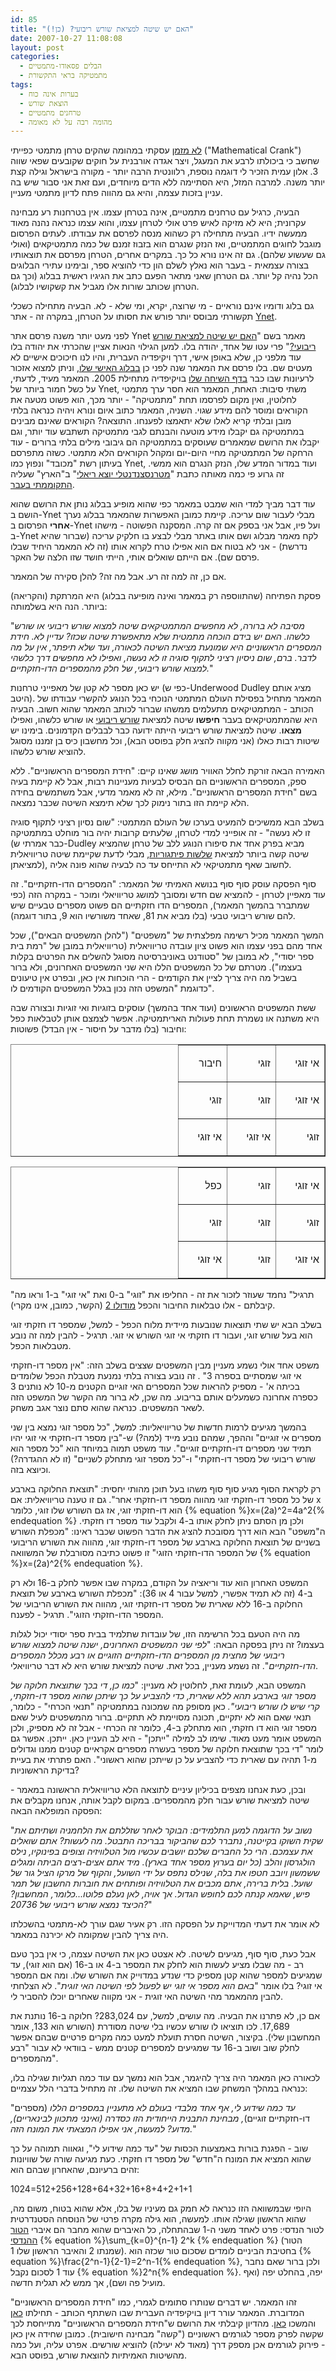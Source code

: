 ```yaml
---
id: 85
title: "האם יש שיטה למציאת שורש ריבועי? (כן!)"
date: 2007-10-27 11:08:08
layout: post
categories: 
  - הבלים פסאודו-מתמטיים
  - מתמטיקה בראי התקשורת
tags: 
  - בערות אינה כוח
  - הוצאת שורש
  - טרחנים מתמטיים
  - מהומה רבה על לא מאומה
---
```

<a href="http://www.gadial.net/?p=71">לא מזמן</a> עסקתי במהומה שהקים טרחן מתמטי כפייתי ("Mathematical Crank")  שחשב כי ביכולתו לרבע את המעגל, ויצר אגדה אורבנית על חוקים שקובעים שפאי שווה 3. אלון עמית הזכיר לי דוגמה נוספת, רלוונטית הרבה יותר - מקורה בישראל וגילה קצת יותר משנה. למרבה המזל, היא הסתיימה ללא הדים מיוחדים, ועם זאת אני סבור שיש בה עניין בזכות עצמה, והיא גם מהווה פתח לדיון מתמטי מעניין.

הבעיה, כרגיל עם טרחנים מתמטיים, אינה בטרחן עצמו. אין בטרחנות רע מבחינה עקרונית; היא לא מזיקה לאיש פרט אולי לטרחן עצמו, והוא עצמו כנראה נהנה מאוד ממעשה ידיו. הבעיה מתחילה רק כשהוא מנסה לפרסם את עבודתו. לעתים הפרסום מוגבל לחוגים המתמטיים, ואז הנזק שנגרם הוא בזבוז זמנם של כמה מתמטיקאים (ואולי גם שעשוע שלהם). גם זה אינו נורא כל כך. במקרים אחרים, הטרחן מפרסם את תוצאותיו בצורה עצמאית - בעבר הוא נאלץ לשלם הון כדי להוציא ספר, ובימינו עתירי הבלוגים הכל נהיה קל יותר. גם הטרחן שאני מתאר הפעם כתב את הגיגיו ראשית בבלוג (וכך גם הטרחן שכותב שורות אלו מגביל את קשקושיו לבלוג).

גם בלוג ודומיו אינם נוראיים - מי שרוצה, יקרא, ומי שלא - לא. הבעיה מתחילה כשכלי תקשורתי מבוסס יותר פורש את חסותו על הטרחן, במקרה זה - אתר <a href="http://he.wikipedia.org/wiki/Ynet">Ynet</a>.

לפני מעט יותר משנה פרסם אתר Ynet מאמר בשם "<a href="http://www.ynet.co.il/articles/0,7340,L-3284152,00.html">האם יש שיטה למציאת שורש ריבועי?</a>" פרי עטו של אחד, יהודה בלו. למען הגילוי הנאות אציין שהכרתי את יהודה בלו עוד מלפני כן, שלא באופן אישי, דרך ויקיפדיה העברית, והיו לנו חיכוכים אישיים לא מעטים שם. בלו פרסם את המאמר שנה לפני כן <a href="http://www.reshimot.co.il/ben-hateva/12449.asp">בבלוג האישי שלו</a>, וניתן למצוא אזכור לרעיונות שבו כבר <a href="http://he.wikipedia.org/wiki/%D7%A9%D7%99%D7%97%D7%AA_%D7%9E%D7%A9%D7%AA%D7%9E%D7%A9:%D7%91%D7%9F_%D7%94%D7%98%D7%91%D7%A2/14">בדף השיחה שלו</a> בויקיפדיה מתחילת 2005. המאמר מעיד, לדעתי, על כשל חמור ביותר של Ynet, משתי סיבות: האחת, המאמר הוא חסר ערך מתמטי לחלוטין, ואין מקום לפרסמו תחת "מתמטיקה" - יותר מכך, הוא פשוט מטעה את הקוראים ומוסר להם מידע שגוי. השניה, המאמר כתוב איום ונורא ויהיה כנראה בלתי מובן ובלתי קריא לאלו שלא יתאמצו לפענחו. התוצאה? הקוראים שאינם מבינים במתמטיקה גם יקבלו מידע מוטעה והבנתם לגבי מתמטיקה תשתבש עוד יותר, וגם יקבלו את הרושם שמאמרים שעוסקים במתמטיקה הם גיבובי מילים בלתי ברורים - עוד הרחקה של המתמטיקה מחיי היום-יום ומקהל הקוראים הלא מתמטי. כשזה מתפרסם בעיתון רשת "מכובד" ונפוץ כמו Ynet, ועוד במדור המדע שלו, הנזק הנגרם הוא ממשי. זה גרוע פי כמה מאותה כתבת "<a href="http://www.haaretz.co.il/hasite/pages/ShArtPE.jhtml?itemNo=490100&amp;contrassID=2&amp;subContrassID=2&amp;sbSubContrassID=0">מטרנסצנדנטלי יוצא ריאלי</a>" ב"הארץ" שעליה <a href="http://www.gadial.net/?p=22">התקוממתי  בעבר</a>.

עוד דבר מביך למדי הוא שמבט במאמר כפי שהוא מופיע בבלוג נותן את הרושם שהוא הושם ב-Ynet מבלי לעבור שום עריכה. קיימת כמובן האפשרות שהמאמר בבלוג נערך <strong>אחרי</strong> הפרסום ב-Ynet ועל פיו, אבל אני בספק אם זה קרה. המסקנה הפשוטה - מישהו ב-Ynet לקח מאמר מבלוג ושם אותו באתר מבלי לבצע בו חלקיק עריכה (שברור שהיא נדרשת) - אני לא בטוח אם הוא אפילו טרח לקרוא אותו (זה לא המאמר היחיד שבלו פרסם שם). אם הייתם שואלים אותי, הייתי חושד שזו הלצה של האקר.

אם כן, זה למה זה רע. אבל מה זה? להלן סקירה של המאמר.

פסקת הפתיחה (שהתווספה רק במאמר ואינה מופיעה בבלוג) היא המרתקת (והקריאה) ביותר. הנה היא בשלמותה:

"<em><span><span>מסיבה לא ברורה, לא מחפשים המתמטיקאים שיטה למצוא שורש ריבועי או שורש כלשהו. האם יש בידם הוכחה מתמטית שלא מתאפשרת שיטה שכזו? עדיין לא. חידת המספרים הראשוניים היא שמונעת מציאת השיטה לכאורה, ועד שלא תיפתר, אין על מה לדבר. ברם, שום ניסיון רציני לתקוף סוגיה זו לא נעשה, ואפילו לא מחפשים דרך כלשהי למצוא שורש ריבועי, של חלק מהמספרים הדו-חזקתיים.</span></span></em>"

יש כאן מספר לא קטן של מאפייני טרחנות (כפי ש-Underwood Dudley מציג אותם היטב). המאמר מתחיל בפסילת העולם המתמטי הנוכחי בכל הנוגע להקשרי עבודתו של הכותב - המתמטיקאים מתעלמים ממשהו שברור לכותב המאמר שהוא חשוב. הבעיה היא שהמתמטיקאים בעבר <strong>חיפשו</strong> שיטה למציאת <a href="http://he.wikipedia.org/wiki/%D7%A9%D7%95%D7%A8%D7%A9_%D7%A8%D7%99%D7%91%D7%95%D7%A2%D7%99">שורש ריבועי</a> או שורש כלשהו, ואפילו <strong>מצאו</strong>. שיטה למציאת שורש ריבועי הייתה ידועה כבר לבבלים הקדמונים. בימינו יש שיטות רבות כאלו (אני מקווה להציג חלק בפוסט הבא), וכל מחשבון כיס בן זמננו מסוגל להוציא שורש כלשהו.

האמירה הבאה זורקת לחלל האוויר מושג שאינו קיים: "חידת המספרים הראשוניים". ללא ספק, המספרים הראשוניים הם הבסיס לבעיות מעניינות רבות, אבל לא קיימת בעיה בשם "חידת המספרים הראשוניים". מילא, זה לא מאמר מדעי, אבל משתמשים בחידה הלא קיימת הזו בתור נימוק לכך שלא תימצא השיטה שכבר נמצאה.

בשלב הבא ממשיכים להמעיט בערכו של העולם המתמטי: "שום נסיון רציני לתקוף סוגיה זו לא נעשה" - זה אופייני למדי לטרחן, שלעתים קרובות יהיה בור מוחלט במתמטיקה (כבר אמרתי ש-Dudley מביא בפרק אחד את סיפורו הנוגע ללב של טרחן שהמציא שיטה קשה ביותר למציאת <a href="http://he.wikipedia.org/wiki/%D7%A9%D7%9C%D7%A9%D7%94_%D7%A4%D7%99%D7%AA%D7%92%D7%95%D7%A8%D7%99%D7%AA">שלשות פיתגוריות</a>, מבלי לדעת שקיימת שיטה טריוויאלית למציאתן), לחשוב שאף מתמטיקאי לא התייחס עד כה לבעיה שהוא פונה אליה.

סוף הפסקה עוסק סוף סוף בנושא האמיתי של המאמר: "המספרים הדו-חזקתיים". זה עוד מאפיין לטרחן - להמציא שם חדש ומסובך למושג טריוויאלי ומוכר - במקרה הזה (כפי שמתברר בהמשך המאמר), המספרים הדו חזקתיים הם פשוט מספרים טבעיים שיש להם שורש ריבועי טבעי (בלו מביא את 81, שאחד משורשיו הוא 9, בתור דוגמה).

המשך המאמר מכיל רשימה מפלצתית של "משפטים" ("להלן המשפטים הבאים"), שכל אחד מהם בפני עצמו הוא פשוט ציון עובדה טריוויאלית (טריוויאלית במובן של "רמת בית ספר יסודי", לא במובן של "סטודנט באוניברסיטה מסוגל להשלים את הפרטים בקלות בעצמו"). מטרתם של כל המשפטים הללו היא שני המשפטים האחרונים, ולא ברור בשביל מה היה צריך לציין את הקודמים - הרי הוכחות אין כאן, ובפרט אין טיעונים כדוגמת "המשפט הזה נכון בגלל המשפטים הקודמים לו".

ששת המשפטים הראשונים (ועוד אחד בהמשך) עוסקים בזוגיות ואי זוגיות ובצורה שבה היא משתנה או נשמרת תחת פעולות האריתמטיקה. אפשר לצמצם אותן לטבלאות כפל וחיבור (בלו מדבר על חיסור - אין הבדל) פשוטות:
<table class="MsoTableGrid" dir="rtl" border="1" cellspacing="0" cellpadding="0">
<tbody>
<tr>
<td width="61" valign="top">
<p class="MsoNormal" dir="rtl"><span>אי זוגי</span></p>
</td>
<td width="61" valign="top">
<p class="MsoNormal" dir="rtl"><span>זוגי</span></p>
</td>
<td width="61" valign="top">
<p class="MsoNormal" dir="rtl"><span>חיבור</span></p>
</td>
</tr>
<tr>
<td width="61" valign="top">
<p class="MsoNormal" dir="rtl"><span>אי זוגי</span></p>
</td>
<td width="61" valign="top">
<p class="MsoNormal" dir="rtl"><span>זוגי</span></p>
</td>
<td width="61" valign="top">
<p class="MsoNormal" dir="rtl"><span>זוגי</span></p>
</td>
</tr>
<tr>
<td width="61" valign="top">
<p class="MsoNormal" dir="rtl"><span>זוגי</span></p>
</td>
<td width="61" valign="top">
<p class="MsoNormal" dir="rtl"><span>אי זוגי</span></p>
</td>
<td width="61" valign="top">
<p class="MsoNormal" dir="rtl"><span>אי זוגי</span></p>
</td>
</tr>
</tbody>
</table>
<table class="MsoTableGrid" dir="rtl" border="1" cellspacing="0" cellpadding="0">
<tbody>
<tr>
<td width="61" valign="top">
<p class="MsoNormal" dir="rtl"><span>אי זוגי</span></p>
</td>
<td width="61" valign="top">
<p class="MsoNormal" dir="rtl"><span>זוגי</span></p>
</td>
<td width="61" valign="top">
<p class="MsoNormal" dir="rtl"><span>כפל</span></p>
</td>
</tr>
<tr>
<td width="61" valign="top">
<p class="MsoNormal" dir="rtl"><span>זוגי</span></p>
</td>
<td width="61" valign="top">
<p class="MsoNormal" dir="rtl"><span>זוגי</span></p>
</td>
<td width="61" valign="top">
<p class="MsoNormal" dir="rtl"><span>זוגי</span></p>
</td>
</tr>
<tr>
<td width="61" valign="top">
<p class="MsoNormal" dir="rtl"><span>אי זוגי</span></p>
</td>
<td width="61" valign="top">
<p class="MsoNormal" dir="rtl"><span>זוגי</span></p>
</td>
<td width="61" valign="top">
<p class="MsoNormal" dir="rtl"><span>אי זוגי</span></p>
</td>
</tr>
</tbody>
</table>
"תרגיל" נחמד שעוזר לזכור את זה - החליפו את "זוגי" ב-0 ואת "אי זוגי" ב-1 וראו מה קיבלתם - אלו טבלאות החיבור והכפל <a href="http://he.wikipedia.org/wiki/%D7%97%D7%A9%D7%91%D7%95%D7%9F_%D7%9E%D7%95%D7%93%D7%95%D7%9C%D7%A8%D7%99">מודולו 2</a> (הקשר, כמובן, אינו מקרי).

בשלב הבא יש שתי תוצאות שנובעות מיידית מלוח הכפל - למשל, שמספר דו חזקתי זוגי הוא בעל שורש זוגי, ועבור דו חזקתי אי זוגי השורש אי זוגי. תרגיל - להבין למה זה נובע מטבלאות הכפל.

משפט אחד אולי נשמע מעניין מבין המשפטים שצצים בשלב הזה: "<span><span>אין מספר דו-חזקתי אי זוגי שמסתיים בספרה 3</span></span>" . זה נובע בצורה בלתי נמנעת מטבלת הכפל שלומדים בכיתה א' - מספיק להראות שכל המספרים האי זוגיים הקטנים מ-10 לא נותנים 3 כספרה אחרונה כשמעלים אותם בריבוע. מה שכן, לא ברור מה הקשר של המשפט הזה לשאר המשפטים. כנראה שהוא סתם נוצר אגב משחק.

בהמשך מגיעים לרמות חדשות של טריוויאליות: למשל, "<span><span>כל מספר זוגי נמצא בין שני מספרים אי זוגיים</span></span>" וההפך, שמהם נובע מייד (למה?) ש-"בין מספר דו-חזקתי אי זוגי יהיו תמיד שני מספרים דו-חזקתיים זוגיים". עוד משפט תמוה במיוחד הוא "<span><span>כל מספר הוא שורש ריבועי של מספר דו-חזקתי</span></span>" ו-"<span><span>כל מספר זוגי מתחלק לשניים</span></span>" (זו לא ההגדרה?) וכיוצא בזה.

רק לקראת הסוף מגיע סוף סוף משהו בעל תוכן מהותי יחסית: "<span><span>תוצאת החלוקה בארבע של כל מספר דו-חזקתי זוגי מהווה מספר דו-חזקתי אחר</span></span>". גם זו טענה טריוויאלית: אם x הוא דו-חזקתי זוגי, אז גם השורש שלו זוגי, כלומר {% equation %}x=(2a)^2=4a^2{% endequation %} ולכן מן הסתם ניתן לחלק אותו ב-4 ולקבל עוד מספר דו חזקתי. ה"משפט" הבא הוא דרך מסובכת להציג את הדבר הפשוט שכבר ראינו: "<span><span>מכפלת השורש בשניים של תוצאת החלוקה בארבע של מספר דו-חזקתי זוגי, מהווה את השורש הריבועי של המספר הדו-חזקתי הזוגי</span></span>" זו פשוט כתיבה מסורבלת של המשוואה {% equation %}x=(2a)^2{% endequation %}.

המשפט האחרון הוא עוד וריאציה על הקודם, במקרה שבו אפשר לחלק ב-16 ולא רק ב-4 (זה לא תמיד אפשרי, למשל עבור 4 או 36): "<span><span>מכפלת השורש בארבע של תוצאת החלוקה ב-16 ללא שארית של מספר דו-חזקתי זוגי, מהווה את השורש הריבועי של המספר הדו-חזקתי הזוגי". תרגיל - לפענח.</span></span>

מה היה הטעם בכל הרשימה הזו, של עובדות שתלמיד בבית ספר יסודי יכול לגלות בעצמו? זה ניתן בפסקה הבאה: "<span><span><em>לפי שני המשפטים האחרונים, ישנה שיטה למצוא שורש ריבועי של מחצית מן המספרים הדו-חזקתיים הזוגיים או רבע מכלל המספרים הדו-חזקתיים</em>". זה נשמע מעניין, בכל זאת. שיטה למציאת שורש היא לא דבר טריוויאלי.</span></span>

המשפט הבא, לעומת זאת, לחלוטין לא מעניין: "<em><span><span>כמו כן, די בכך שתוצאת חלוקה של מספר זוגי בארבע תהא ללא שארית, כדי להצביע על כך שיתכן שהוא מספר דו-חזקתי, קרי שיש לו שורש ריבועי".</span></span></em><span><span> כאן מסופק מה שמכונה במתמטיקה "תנאי הכרחי" - כלומר, תנאי שאם הוא לא יתקיים, תכונה מסויימת לא תתקיים. ברור מהמשפטים לעיל שאם מספר זוגי הוא דו חזקתי, הוא מתחלק ב-4, כלומר זה הכרחי - אבל זה לא מספיק, ולכן המשפט אומר מעט מאוד. שימו לב למילה "ייתכן" - היא לב העניין כאן. ייתכן. אפשר גם לומר "די בכך שתוצאת חלוקה של מספר בעשרה מספרים אקראיים קטנים ממנו וגדולים מ-1 תהיה עם שארית כדי להצביע על כן שייתכן שהוא ראשוני". האם פתרתי את בעיית בדיקת הראשוניות?</span></span>

ובכן, כעת אנחנו מצפים בכיליון עיניים לתוצאה הלא טריוויאלית הראשונה במאמר - שיטה למציאת שורש עבור חלק מהמספרים. במקום לקבל אותה, אנחנו מקבלים את הפסקה המופלאה הבאה:

"<em><span><span>נשוב על הדוגמה למען התלמידים: הבוקר לאחר שזללתם את הלחמניה ושתיתם את שקית השוקו בקייטנה, נתברר לכם שהביקור בבריכה התבטל. מה לעשות? אתם שואלים את עצמכם. הרי כל החברים שלכם יושבים עכשיו מול הטלוויזיה וצופים בפינוקיו, נילס הולגרסון והלב (כל יום בערוץ מספר אחד בארץ). מיד אתם אצים-רצים הביתה ומגלים ששמשון ויובב חטפו את בלה, שנילס נתפס על ידי השועל, והקוף של מרקו הציל גור של שועל. בלית ברירה, אתם מכבים את הטלוויזיה ופותחים את חוברות החשבון של תמר פיש, שאמא קנתה לכם לחופש הגדול. אך אויה, לאן נעלם פלוטו...כלומר, המחשבון? הכיצד נמצא שורש ריבועי של 20736?</span></span></em>"

לא אומר את דעתי המדוייקת על הפסקה הזו. רק אעיר שגם עורך לא-מתמטי בהשכלתו היה צריך להבין שמקומה לא יכירנה במאמר.

אבל כעת, סוף סוף, מגיעים לשיטה. לא אצטט כאן את השיטה עצמה, כי אין בכך טעם רב - מה שבלו מציע לעשות הוא לחלק את המספר ב-4 או ב-16 (אם הוא זוגי), עד שמגיעים למספר שהוא קטן מספיק כדי שנדע במדוייק את השורש שלו. ומה אם המספר אי זוגי? בלו אומר "<em><span><span>באם הוא מספר אי זוגי יש לפעול לפי השיטה האי זוגית</span></span></em>". לא הצלחתי להבין מהמאמר מהי השיטה האי זוגית - אני מקווה שאחרים יוכלו להסביר לי.

אם כן, לא פתרנו את הבעיה. מה עושים, למשל, עם 283,024? חלוקה ב-16 נותנת את 17,689. לכו תוציאו לו שורש עכשיו בלי שיטה מסודרת (השורש הוא 133, אומר המחשבון שלי). בקיצור, השיטה חסרת תועלת למעט כמה מקרים פרטיים שבהם אפשר לחלק שוב ושוב ב-16 עד שמגיעים למספרים קטנים ממש - בוודאי לא עבור "רבע מהמספרים".

לכאורה כאן המאמר היה צריך להיגמר, אבל הוא נמשך עם עוד כמה תגליות שגילה בלו, כנראה במהלך המשחק שבו המציא את השיטה שלו. זה מתחיל בדברי הלל עצמיים:

"<em><span><span>עד כמה שידוע לי, אף אחד מלבדי בעולם לא מתעניין במספרים הללו</span></span></em><span><span> (מספרים דו-חזקתיים זוגיים)</span></span><em><span><span>, מבחינת התבנית הייחודית הזו כסדרה (ואינני מתכוון לבינאריים), מדוע? למעשה, אני אפילו המצאתי את המונח הזה.</span></span></em>"

שוב - הפגנת בורות באמצעות הכסות של "עד כמה שידוע לי", וגאווה תמוהה על כך שהוא המציא את המונח ה"חדש" של מספר דו חזקתי. כעת מגיעה שורה של שוויונות זהים ברעיונם, שהאחרון שבהם הוא:

1024=512+256+128+64+32+16+8+4+2+1+1

היופי שבמשוואה הזו כנראה לא חמק גם מעיניו של בלו, אלא שהוא בטוח, משום מה, שהוא הראשון שגילה אותו. למעשה, הוא גילה מקרה פרטי של הנוסחה הסטנדרטית לטור הנדסי: פרט לאחד משני ה-1 שבהתחלה, כל האיברים שהוא מחבר הם איברי <a href="http://he.wikipedia.org/wiki/%D7%98%D7%95%D7%A8_%D7%94%D7%A0%D7%93%D7%A1%D7%99#.D7.98.D7.95.D7.A8_.D7.94.D7.A0.D7.93.D7.A1.D7.99">הטור ההנדסי</a> {% equation %}\sum_{k=0}^{n-1} 2^k {% endequation %} (הטור שמנתו 2 והאיבר הראשון שלו 1). בחטיבת הביניים לומדים שסכום טור שכזה הוא {% equation %}\frac{2^n-1}{2-1}=2^n-1{% endequation %}, ולכן ברור שאם נחבר עוד 1 לסכום נקבל {% equation %}2^n{% endequation %}. יפה, בהחלט יפה (ואף מועיל פה ושם), אך ממש לא תגלית חדשה.

זהו המאמר. יש דברים שנותרו סתומים לגמרי, כמו "חידת המספרים הראשוניים" המדוברת. המאמר עורר דיון בויקיפדיה העברית שבו השתתף הכותב - תחילתו <a href="http://he.wikipedia.org/wiki/%D7%95%D7%99%D7%A7%D7%99%D7%A4%D7%93%D7%99%D7%94:%D7%9E%D7%96%D7%A0%D7%95%D7%9F/%D7%90%D7%A8%D7%9B%D7%99%D7%95%D7%9F_149#.D7.A6.D7.95.D7.95.D7.AA_ynet_.D7.9E.D7.A0.D7.A1.D7.94_.D7.9C.D7.91.D7.A8.D7.A8_.22.D7.94.D7.90.D7.9D_.D7.99.D7.A9_.D7.A9.D7.99.D7.98.D7.94_.D7.9C.D7.9E.D7.A6.D7.99.D7.90.D7.AA_.D7.A9.D7.95.D7.A8.D7.A9_.D7.A8.D7.99.D7.91.D7.95.D7.A2.D7.99.3F.22">כאן</a> והמשכו <a href="http://he.wikipedia.org/wiki/%D7%A9%D7%99%D7%97%D7%94:%D7%94%D7%95%D7%A6%D7%90%D7%AA_%D7%A9%D7%95%D7%A8%D7%A9_%D7%A8%D7%99%D7%91%D7%95%D7%A2%D7%99#.D7.A9.D7.95.D7.A8.D7.A9_.D7.A8.D7.99.D7.91.D7.95.D7.A2.D7.99_.D7.A9.D7.9C_.D7.9E.D7.A1.D7.A4.D7.A8_.D7.A9.D7.9C.D7.9D">כאן</a>. מהדיון קיבלתי את הרושם ש"חידת המספרים הראשוניים" מתייחסת לכך שקשה לפרק מספר לגורמים ראשוניים ("קשה" מבחינה חישובית). כמובן שחידה אין כאן - פירוק לגורמים אכן מספק דרך (מאוד לא יעילה) להוציא שורשים. אפרט עליה, ועל כמה מהשיטות האמיתיות להוצאת שורש, בפוסט הבא.
